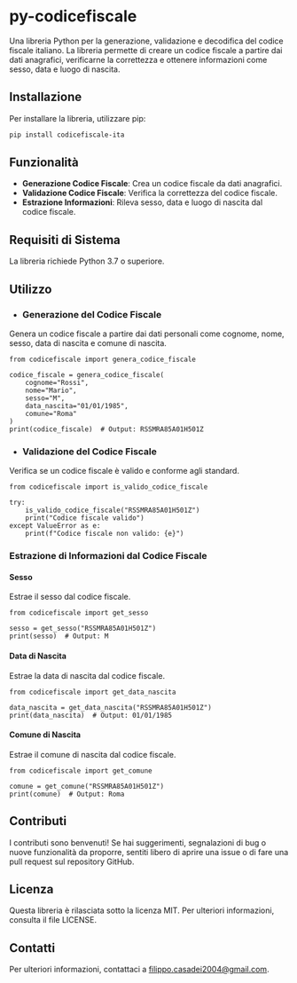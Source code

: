 # py-codicefiscale

Una libreria Python per la generazione, validazione e decodifica del codice fiscale italiano. La libreria permette di creare un codice fiscale a partire dai dati anagrafici, verificarne la correttezza e ottenere informazioni come sesso, data e luogo di nascita.

## Installazione

Per installare la libreria, utilizzare pip:

```bash
pip install codicefiscale-ita
```
## Funzionalità
- **Generazione Codice Fiscale**: Crea un codice fiscale da dati anagrafici.
- **Validazione Codice Fiscale**: Verifica la correttezza del codice fiscale.
- **Estrazione Informazioni**: Rileva sesso, data e luogo di nascita dal codice fiscale.

## Requisiti di Sistema
La libreria richiede Python 3.7 o superiore.

## Utilizzo
- ### Generazione del Codice Fiscale
Genera un codice fiscale a partire dai dati personali come cognome, nome, sesso, data di nascita e comune di nascita.

```
from codicefiscale import genera_codice_fiscale

codice_fiscale = genera_codice_fiscale(
    cognome="Rossi",
    nome="Mario",
    sesso="M",
    data_nascita="01/01/1985",
    comune="Roma"
)
print(codice_fiscale)  # Output: RSSMRA85A01H501Z
```

- ### Validazione del Codice Fiscale
Verifica se un codice fiscale è valido e conforme agli standard.

```
from codicefiscale import is_valido_codice_fiscale

try:
    is_valido_codice_fiscale("RSSMRA85A01H501Z")
    print("Codice fiscale valido")
except ValueError as e:
    print(f"Codice fiscale non valido: {e}")
```

### Estrazione di Informazioni dal Codice Fiscale
#### Sesso
Estrae il sesso dal codice fiscale.

```
from codicefiscale import get_sesso

sesso = get_sesso("RSSMRA85A01H501Z")
print(sesso)  # Output: M
```
#### Data di Nascita
Estrae la data di nascita dal codice fiscale.

```
from codicefiscale import get_data_nascita

data_nascita = get_data_nascita("RSSMRA85A01H501Z")
print(data_nascita)  # Output: 01/01/1985
```
#### Comune di Nascita
Estrae il comune di nascita dal codice fiscale.

```
from codicefiscale import get_comune

comune = get_comune("RSSMRA85A01H501Z")
print(comune)  # Output: Roma
```

## Contributi
I contributi sono benvenuti! Se hai suggerimenti, segnalazioni di bug o nuove funzionalità da proporre, sentiti libero di aprire una issue o di fare una pull request sul repository GitHub.

## Licenza
Questa libreria è rilasciata sotto la licenza MIT. Per ulteriori informazioni, consulta il file LICENSE.

## Contatti
Per ulteriori informazioni, contattaci a filippo.casadei2004@gmail.com.